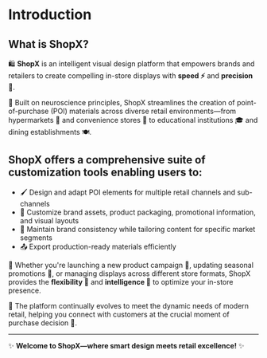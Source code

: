 # Introduction

## What is ShopX?

🛍️ **ShopX** is an intelligent visual design platform that empowers brands and retailers to create compelling in-store displays with **speed ⚡** and **precision 🎯**. 

🧠 Built on neuroscience principles, ShopX streamlines the creation of point-of-purchase (POI) materials across diverse retail environments—from hypermarkets 🏬 and convenience stores 🏪 to educational institutions 🎓 and dining establishments 🍽️.

## ShopX offers a comprehensive suite of customization tools enabling users to:
- 🖌️ Design and adapt POI elements for multiple retail channels and sub-channels
- 🎨 Customize brand assets, product packaging, promotional information, and visual layouts
- 🔗 Maintain brand consistency while tailoring content for specific market segments
- 📤 Export production-ready materials efficiently

💼 Whether you're launching a new product campaign 🚀, updating seasonal promotions 🍁, or managing displays across different store formats, ShopX provides the **flexibility 🔄** and **intelligence 🧩** to optimize your in-store presence.

🌱 The platform continually evolves to meet the dynamic needs of modern retail, helping you connect with customers at the crucial moment of purchase decision 🤝.

---

✨ **Welcome to ShopX—where smart design meets retail excellence!** ✨
